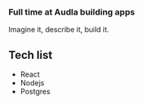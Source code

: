 ### Full time at Audla building apps

Imagine it, describe it, build it.

## Tech list
- React
- Nodejs
- Postgres
